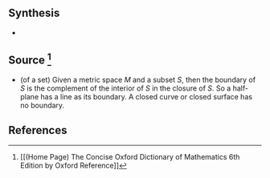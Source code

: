 ## Synthesis
- 
## Source [^1]
- (of a set) Given a metric space $M$ and a subset $S$, then the boundary of $S$ is the complement of the interior of $S$ in the closure of $S$. So a half-plane has a line as its boundary. A closed curve or closed surface has no boundary.
## References

[^1]: [[(Home Page) The Concise Oxford Dictionary of Mathematics 6th Edition by Oxford Reference]]